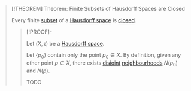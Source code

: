 >[!THEOREM] Theorem: Finite Subsets of Hausdorff Spaces are Closed
>
>Every finite [subset](../../Set%20Theory/Subset.md) of a [Hausdorff space](Hausdorff%20Space.md) is [closed](../Topological%20Spaces/Closed%20Subset.md).
>
>>[!PROOF]-
>>
>>Let $(X, \tau)$ be a [Hausdorff space](Hausdorff%20Space.md).
>>
>>Let $\{p_0\}$ contain only the point $p_0 \in X$. By definition, given any other point $p \in X$, there exists [disjoint](../../Set%20Theory/Disjoint%20Sets.md) [neighbourhoods](../Topological%20Spaces/Neighbourhoods.md) $N(p_0)$ and $N(p)$.
>>
>>TODO
>>
>